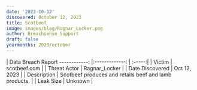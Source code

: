```yaml
---
date: '2023-10-12'
discovered: October 12, 2023
title: Scotbeef
image: images/blog/Ragnar_Locker.png
author: Breachsense Support
draft: false
yearmonths: 2023/october
---
```



| Data Breach Report
------------:     |:-------------:    | :-----:|
| Victim      | scotbeef.com      | 
| Threat Actor      | Ragnar_Locker      | 
| Date Discovered      | Oct 12, 2023      | 
| Description      | Scotbeef produces and retails beef and lamb products.      | 
| Leak Size      | Unknown      | 

